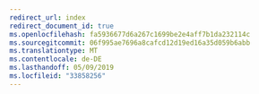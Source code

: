 ```yaml
---
redirect_url: index
redirect_document_id: true
ms.openlocfilehash: fa5936677d6a267c1699be2e4aff7b1da232114c
ms.sourcegitcommit: 06f995ae7696a8cafcd12d19ed16a35d059b6abb
ms.translationtype: MT
ms.contentlocale: de-DE
ms.lasthandoff: 05/09/2019
ms.locfileid: "33858256"
---
```

